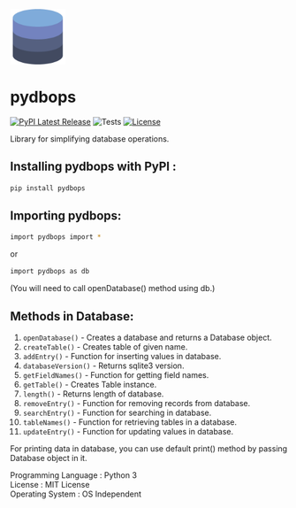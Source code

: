 <img src="https://github.com/NotShrirang/pydbops/blob/main/src/pydbops/database_image.png" height="100" width="100">

# pydbops
[![PyPI Latest Release](https://img.shields.io/pypi/v/pydbops.svg)](https://pypi.org/project/pydbops/)
![Tests](https://github.com/NotShrirang/pydbops/actions/workflows/test.yml/badge.svg)
[![License](https://img.shields.io/pypi/l/pydbops.svg)](https://github.com/NotShrirang/pydbops/blob/main/LICENSE)

Library for simplifying database operations.
<br>

## Installing pydbops with PyPI :

```sh
pip install pydbops
```

## Importing pydbops:

```sh
import pydbops import *
```
or
```sh
import pydbops as db
```
(You will need to call openDatabase() method using db.)

## Methods in Database:
1. <code>openDatabase()</code> - Creates a database and returns a Database object.
2. <code>createTable()</code> - Creates table of given name.
3. <code>addEntry()</code> - Function for inserting values in database.
4. <code>databaseVersion()</code> - Returns sqlite3 version.
5. <code>getFieldNames()</code> - Function for getting field names.
6. <code>getTable()</code> - Creates Table instance.
7. <code>length()</code> - Returns length of database.
7. <code>removeEntry()</code> - Function for removing records from database.
8. <code>searchEntry()</code> - Function for searching in database.
9. <code>tableNames()</code> - Function for retrieving tables in a database.
10. <code>updateEntry()</code> - Function for updating values in database.

For printing data in database, you can use default print() method by passing Database object in it.

Programming Language : Python 3
<br>
License : MIT License
<br>
Operating System : OS Independent
